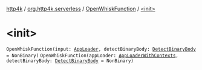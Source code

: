 [http4k](../../index.md) / [org.http4k.serverless](../index.md) / [OpenWhiskFunction](index.md) / [&lt;init&gt;](./-init-.md)

# &lt;init&gt;

`OpenWhiskFunction(input: `[`AppLoader`](../-app-loader.md)`, detectBinaryBody: `[`DetectBinaryBody`](../-detect-binary-body/index.md)` = NonBinary)`
`OpenWhiskFunction(appLoader: `[`AppLoaderWithContexts`](../-app-loader-with-contexts.md)`, detectBinaryBody: `[`DetectBinaryBody`](../-detect-binary-body/index.md)` = NonBinary)`